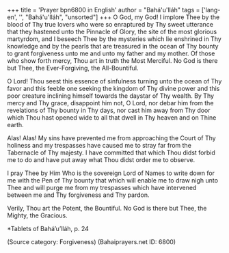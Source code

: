 +++
title = 'Prayer bpn6800 in English'
author = "Bahá'u'lláh"
tags = ['lang-en', '', "Bahá'u'lláh", "unsorted"]
+++
O God, my God! I implore Thee by the blood of Thy true lovers who were so enraptured by Thy sweet utterance that they hastened unto the Pinnacle of Glory, the site of the most glorious martyrdom, and I beseech Thee by the mysteries which lie enshrined in Thy knowledge and by the pearls that are treasured in the ocean of Thy bounty to grant forgiveness unto me and unto my father and my mother. Of those who show forth mercy, Thou art in truth the Most Merciful. No God is there but Thee, the Ever-Forgiving, the All-Bountiful.

O Lord! Thou seest this essence of sinfulness turning unto the ocean of Thy favor and this feeble one seeking the kingdom of Thy divine power and this poor creature inclining himself towards the daystar of Thy wealth. By Thy mercy and Thy grace, disappoint him not, O Lord, nor debar him from the revelations of Thy bounty in Thy days, nor cast him away from Thy door which Thou hast opened wide to all that dwell in Thy heaven and on Thine earth.

Alas! Alas! My sins have prevented me from approaching the Court of Thy holiness and my trespasses have caused me to stray far from the Tabernacle of Thy majesty. I have committed that which Thou didst forbid me to do and have put away what Thou didst order me to observe.

I pray Thee by Him Who is the sovereign Lord of Names to write down for me with the Pen of Thy bounty that which will enable me to draw nigh unto Thee and will purge me from my trespasses which have intervened between me and Thy forgiveness and Thy pardon.

Verily, Thou art the Potent, the Bountiful. No God is there but Thee, the Mighty, the Gracious.


*Tablets of Bahá’u’lláh, p. 24

(Source category: Forgiveness)
(Bahaiprayers.net ID: 6800)
